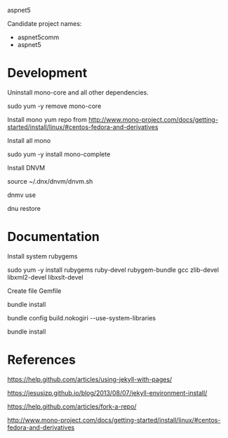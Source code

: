 aspnet5

Candidate project names:

- aspnet5comm
- aspnet5

Development
===========

Uninstall mono-core and all other dependencies.

sudo yum -y remove mono-core

Install mono yum repo from http://www.mono-project.com/docs/getting-started/install/linux/#centos-fedora-and-derivatives

Install all mono

sudo yum -y install mono-complete

Install DNVM

source ~/.dnx/dnvm/dnvm.sh

dnmv use <alias>

dnu restore

Documentation
=============

Install system rubygems

sudo yum -y install rubygems ruby-devel rubygem-bundle gcc zlib-devel libxml2-devel libxslt-devel

Create file Gemfile

bundle install

bundle config build.nokogiri --use-system-libraries

bundle install

References
==========

https://help.github.com/articles/using-jekyll-with-pages/

https://jesusjzp.github.io/blog/2013/08/07/jekyll-environment-install/

https://help.github.com/articles/fork-a-repo/

http://www.mono-project.com/docs/getting-started/install/linux/#centos-fedora-and-derivatives
